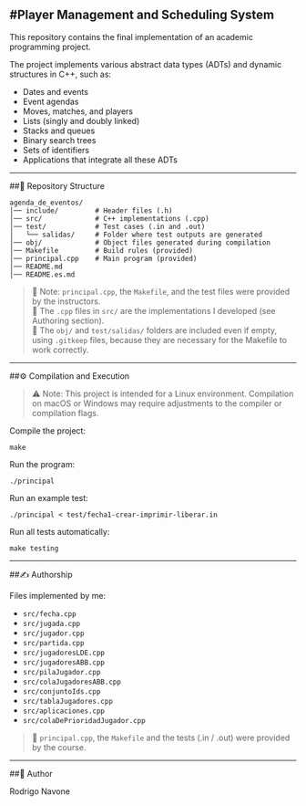 #Player Management and Scheduling System
------------------------------------------

This repository contains the final implementation of an academic programming project.

The project implements various abstract data types (ADTs) and dynamic structures in C++, such as:

- Dates and events
- Event agendas
- Moves, matches, and players
- Lists (singly and doubly linked)
- Stacks and queues
- Binary search trees
- Sets of identifiers
- Applications that integrate all these ADTs

-------------------------------------------------------------------------------------------------------------------------------------

##📂 Repository Structure
```
agenda_de_eventos/
│── include/         # Header files (.h)
│── src/             # C++ implementations (.cpp)
│── test/            # Test cases (.in and .out)
│   └── salidas/     # Folder where test outputs are generated
│── obj/             # Object files generated during compilation
│── Makefile         # Build rules (provided)
│── principal.cpp    # Main program (provided)
│── README.md
│── README.es.md

```

> 🔹 Note: `principal.cpp`, the `Makefile`, and the test files were provided by the instructors.  
> 🔹 The `.cpp` files in `src/` are the implementations I developed (see Authoring section).  
> 🔹 The `obj/` and `test/salidas/` folders are included even if empty, using `.gitkeep` files, because they are necessary for the Makefile to work correctly.

-------------------------------------------------------------------------------------------------------------------------------------

##⚙️ Compilation and Execution

> ⚠️ Note: This project is intended for a Linux environment. Compilation on macOS or Windows may require adjustments to the compiler or compilation flags.

Compile the project:

```
make
```

Run the program:
```
./principal
```

Run an example test:
```
./principal < test/fecha1-crear-imprimir-liberar.in
```

Run all tests automatically:
```
make testing
```
-------------------------------------------------------------------------------------------------------------------------------------

##✍️ Authorship

Files implemented by me:

- `src/fecha.cpp`
- `src/jugada.cpp`
- `src/jugador.cpp`
- `src/partida.cpp`
- `src/jugadoresLDE.cpp`
- `src/jugadoresABB.cpp`
- `src/pilaJugador.cpp`
- `src/colaJugadoresABB.cpp`
- `src/conjuntoIds.cpp`
- `src/tablaJugadores.cpp`
- `src/aplicaciones.cpp`
- `src/colaDePrioridadJugador.cpp`
>📌 `principal.cpp`, the `Makefile` and the tests (.in / .out) were provided by the course.

-------------------------------------------------------------------------------------------------------------------------------------

##👤 Author

Rodrigo Navone
